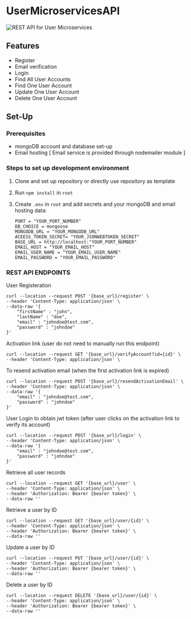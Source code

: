 # UserMicroservicesAPI
![REST API for User Microservices](https://user-images.githubusercontent.com/33638670/131924564-52cabb9f-4598-47e2-aac7-08b81d555a84.jpg)

## Features

-   Register
-   Email verification
-   Login
-   Find All User Accounts
-   Find One User Account 
-   Update One User Account
-   Delete One User Account

## Set-Up

### Prerequisites

-   mongoDB account and database set-up
-   Email hosting [ Email service is provided through nodemailer module ]

### Steps to set up development environment

1. Clone and set up repository or directly use repository as template

2. Run `npm install` in `root` 

3. Create `.env` in `root` and add secrets and your mongoDB and email hosting data:

    ```
    PORT = "YOUR_PORT_NUMBER"
    DB_CHOICE = mongoose
    MONGODB_URL = "YOUR_MONGODB_URL"
    ACEESS_TOKEN_SECRET= "YOUR_JSONWEBTOKEN_SECRET"
    BASE_URL = http://localhost:"YOUR_PORT_NUMBER"
    EMAIL_HOST = "YOUR_EMAIL_HOST"
    EMAIL_USER_NAME = "YOUR_EMAIL_USER_NAME"
    EMAIL_PASSWORD = "YOUR_EMAIL_PASSWORD"
    ```
### REST API ENDPOINTS

User Registeration
```
curl --location --request POST '{base_url}/register' \
--header 'Content-Type: application/json' \
--data-raw '{
    "firstName" : "john",
    "lastName" : "doe",
    "email" : "johndoe@test.com",
    "password" : "johndoe"
}'
```

Activation link (user do not need to manually run this endpoint)
```
curl --location --request GET '{base_url}/verifyAccount?id={id}' \
--header 'Content-Type: application/json' \
```

To resend activation email (when the first activation link is expired)
```
curl --location --request POST '{base_url}/resendActivationEmail' \
--header 'Content-Type: application/json' \
--data-raw '{
    "email" : "johndoe@test.com",
    "password" : "johndoe"
}'
```

User Login to obtain jwt token (after user clicks on the activation link to verify its account)
```
curl --location --request POST '{base_url}/login' \
--header 'Content-Type: application/json' \
--data-raw '{
    "email" : "johndoe@test.com",
    "password" : "johndoe"
}'
```

Retrieve all user records
```
curl --location --request GET '{base_url}/user' \
--header 'Content-Type: application/json' \
--header 'Authorization: Bearer {bearer token}' \
--data-raw ''
```

Retrieve a user by ID
```
curl --location --request GET '{base_url}/user/{id}' \
--header 'Content-Type: application/json' \
--header 'Authorization: Bearer {bearer token}' \
--data-raw ''
```

Update a user by ID
```
curl --location --request PUT '{base_url}/user/{id}' \
--header 'Content-Type: application/json' \
--header 'Authorization: Bearer {bearer token}' \
--data-raw ''
```

Delete a user by ID
```
curl --location --request DELETE '{base_url}/user/{id}' \
--header 'Content-Type: application/json' \
--header 'Authorization: Bearer {bearer token}' \
--data-raw ''
```
